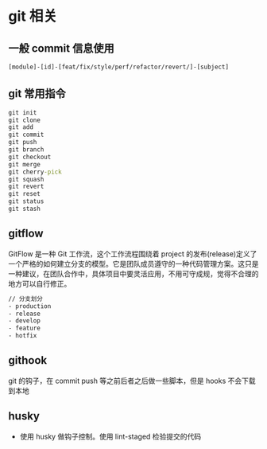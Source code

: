 # git 相关

## 一般 commit 信息使用

```txt
[module]-[id]-[feat/fix/style/perf/refactor/revert/]-[subject]
```

## git 常用指令

```cmd
git init
git clone
git add
git commit
git push
git branch
git checkout
git merge
git cherry-pick
git squash
git revert
git reset
git status
git stash
```

## gitflow

GitFlow 是一种 Git 工作流，这个工作流程围绕着 project 的发布(release)定义了一个严格的如何建立分支的模型。它是团队成员遵守的一种代码管理方案。这只是一种建议，在团队合作中，具体项目中要灵活应用，不用可守成规，觉得不合理的地方可以自行修正。

```txt
// 分支划分
- production
- release
- develop
- feature
- hotfix
```

## githook

git 的钩子，在 commit push 等之前后者之后做一些脚本，但是 hooks 不会下载到本地

## husky

- 使用 husky 做钩子控制。使用 lint-staged 检验提交的代码
